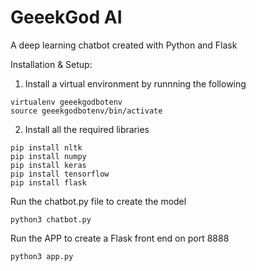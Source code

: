 # GeeekGod AI
A deep learning chatbot created with Python and Flask

Installation & Setup:

1. Install a virtual environment by runnning the following
```
virtualenv geeekgodbotenv
source geeekgodbotenv/bin/activate
```

2. Install all the required libraries
```
pip install nltk
pip install numpy
pip install keras
pip install tensorflow
pip install flask
```

Run the chatbot.py file to create the model
```
python3 chatbot.py
```

Run the APP to create a Flask front end on port 8888
```
python3 app.py
```

